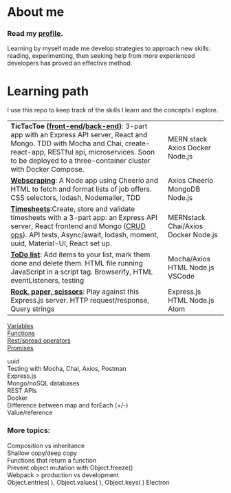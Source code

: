 # About me

### Read my [profile](https://github.com/nes11/About-me/blob/master/Agn%C3%A8sGaroux.profile.pdf).  
Learning by myself made me develop strategies to approach new skills: reading, experimenting, then seeking help from more experienced developers has proved an effective method. 

# Learning path
I use this repo to keep track of the skills I learn and the concepts I explore. 

|   |   |
|---|---|
|**TicTacToe ([front-end](https://github.com/nes11/tictactoe-frontend)/[back-end](https://github.com/nes11/tictactoe-backend))**: 3-part app with an Express API server, React and Mongo. TDD with Mocha and Chai, create-react-app, RESTful api, microservices. Soon to be deployed to a three-container cluster with Docker Compose. | MERN stack Axios Docker Node.js |
|**[Webscraping](https://github.com/nes11/WebScraping)**: A Node app using Cheerio and HTML to fetch and format lists of job offers. CSS selectors, lodash, Nodemailer, TDD |  Axios Cheerio MongoDB Node.js |
|**[Timesheets](https://github.com/nes11/Timesheets)**:Create, store and validate timesheets with a 3-part app: an Express API server, React frontend and Mongo ([CRUD ops](https://github.com/nes11/mongodbCRUD)). API tests, Async/await, lodash, moment, uuid, Material-UI, React set up. | MERNstack Chai/Axios Docker Node.js |
|**[ToDo list](https://github.com/nes11/ToDoList)**: Add items to your list, mark them done and delete them. HTML file running JavaScript in a script tag. Browserify, HTML eventListeners, testing | Mocha/Axios HTML Node.js VSCode  |
|**[Rock, paper, scissors](https://github.com/nes11/RockPaperScissors)**: Play against this Express.js server. HTTP request/response, Query strings | Express.js HTML Node.js Atom  |

[Variables](https://github.com/nes11/About-me/blob/master/variables.md)  
[Functions](https://github.com/nes11/About-me/blob/master/functions.md)  
[Rest/spread operators](https://github.com/nes11/About-me/blob/master/rest-spread-operators.md)  
[Promises](https://github.com/nes11/About-me/blob/master/Promises.md)

uuid  
Testing with Mocha, Chai, Axios, Postman  
Express.js  
Mongo/noSQL databases  
REST APIs  
Docker  
Difference between map and forEach (+/-)  
Value/reference  

### More topics:

Composition vs inheritance  
Shallow copy/deep copy  
Functions that return a function  
Prevent object mutation with Object.freeze()    
Webpack > production vs development  
Object.entries( ), Object.values( ), Object.keys( )
Electron 